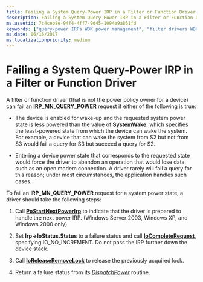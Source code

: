 ```yaml
---
title: Failing a System Query-Power IRP in a Filter or Function Driver
description: Failing a System Query-Power IRP in a Filter or Function Driver
ms.assetid: 7c4ceb8e-94f4-4ff7-9d45-1094e9a861fd
keywords: ["query-power IRPs WDK power management", "filter drivers WDK power management", "function drivers WDK power management", "failing query-power IRPs"]
ms.date: 06/16/2017
ms.localizationpriority: medium
---
```


# Failing a System Query-Power IRP in a Filter or Function Driver





A filter or function driver (that is not the power policy owner for a device) can fail an [**IRP\_MN\_QUERY\_POWER**](https://msdn.microsoft.com/library/windows/hardware/ff551699) request if either of the following is true:

-   The device is enabled for wake-up and the requested system power state is less powered than the value of [**SystemWake**](systemwake.md), which specifies the least-powered state from which the device can wake the system. For example, a device that can wake the system from S2 but not from S3 would fail a query for S3 but succeed a query for S2.

-   Entering a device power state that corresponds to the requested state would force the driver to abandon an operation that would lose data, such as an open modem connection. A driver rarely will fail a query for this reason; under most circumstances, the application handles such cases.

To fail an **IRP\_MN\_QUERY\_POWER** request for a system power state, a driver should take the following steps:

1.  Call [**PoStartNextPowerIrp**](https://msdn.microsoft.com/library/windows/hardware/ff559776) to indicate that the driver is prepared to handle the next power IRP. (Windows Server 2003, Windows XP, and Windows 2000 only)

2.  Set **Irp-&gt;IoStatus.Status** to a failure status and call [**IoCompleteRequest**](https://msdn.microsoft.com/library/windows/hardware/ff548343), specifying IO\_NO\_INCREMENT. Do not pass the IRP further down the device stack.

3.  Call [**IoReleaseRemoveLock**](https://msdn.microsoft.com/library/windows/hardware/ff549560) to release the previously acquired lock.

4.  Return a failure status from its [*DispatchPower*](https://docs.microsoft.com/windows-hardware/drivers/ddi/content/wdm/nc-wdm-driver_dispatch) routine.

 

 




